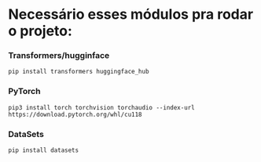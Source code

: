 # Necessário esses módulos pra rodar o projeto:

### Transformers/hugginface
`pip install transformers huggingface_hub`

### PyTorch
`pip3 install torch torchvision torchaudio --index-url https://download.pytorch.org/whl/cu118`

### DataSets
`pip install datasets`
